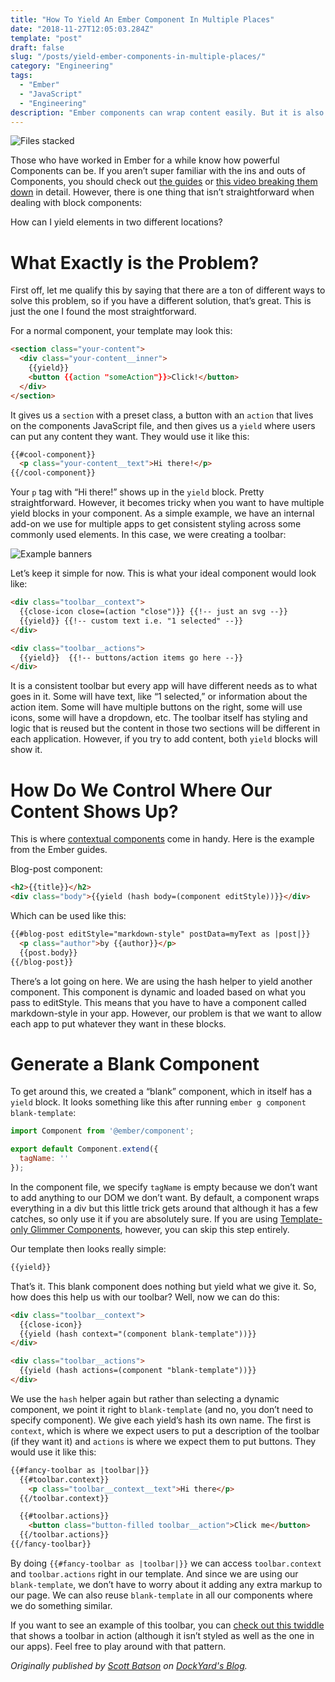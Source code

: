 ```yaml
---
title: "How To Yield An Ember Component In Multiple Places"
date: "2018-11-27T12:05:03.284Z"
template: "post"
draft: false
slug: "/posts/yield-ember-components-in-multiple-places/"
category: "Engineering"
tags:
  - "Ember"
  - "JavaScript"
  - "Engineering"
description: "Ember components can wrap content easily. But it is also possible to yield content in more than one location."
---
```


![Files stacked](https://i.imgur.com/0cQwcjJ.jpg)

Those who have worked in Ember for a while know how powerful Components can be. If you aren’t super familiar with the ins and outs of Components, you should check out [the guides](https://www.emberjs.com/api/ember/release/classes/Component) or [this video breaking them down](https://www.youtube.com/watch?v=HEyFyM3FL2g) in detail. However, there is one thing that isn’t straightforward when dealing with block components:

How can I yield elements in two different locations?

# What Exactly is the Problem?
First off, let me qualify this by saying that there are a ton of different ways to solve this problem, so if you have a different solution, that’s great. This is just the one I found the most straightforward.

For a normal component, your template may look this:

```html
<section class="your-content">
  <div class="your-content__inner">
    {{yield}}
    <button {{action "someAction"}}>Click!</button>
  </div>
</section>
```

It gives us a `section` with a preset class, a button with an `action` that lives on the components JavaScript file, and then gives us a `yield` where users can put any content they want. They would use it like this:

```html
{{#cool-component}}
  <p class="your-content__text">Hi there!</p>
{{/cool-component}}
```
Your `p` tag with “Hi there!” shows up in the `yield` block. Pretty straightforward. However, it becomes tricky when you want to have multiple yield blocks in your component. As a simple example, we have an internal add-on we use for multiple apps to get consistent styling across some commonly used elements. In this case, we were creating a toolbar:

![Example banners](https://i.imgur.com/2iPx3eI.png)

Let’s keep it simple for now. This is what your ideal component would look like:

```html
<div class="toolbar__context">
  {{close-icon close=(action "close")}} {{!-- just an svg --}}
  {{yield}} {{!-- custom text i.e. "1 selected" --}}
</div>

<div class="toolbar__actions">
  {{yield}}  {{!-- buttons/action items go here --}}
</div>
```

It is a consistent toolbar but every app will have different needs as to what goes in it. Some will have text, like “1 selected,” or information about the action item. Some will have multiple buttons on the right, some will use icons, some will have a dropdown, etc. The toolbar itself has styling and logic that is reused but the content in those two sections will be different in each application. However, if you try to add content, both `yield` blocks will show it.

# How Do We Control Where Our Content Shows Up?
This is where [contextual components](https://guides.emberjs.com/release/components/wrapping-content-in-a-component/#toc_sharing-component-data-with-its-wrapped-content) come in handy. Here is the example from the Ember guides.

Blog-post component:

```html
<h2>{{title}}</h2>
<div class="body">{{yield (hash body=(component editStyle))}}</div>
```

Which can be used like this:

```html
{{#blog-post editStyle="markdown-style" postData=myText as |post|}}
  <p class="author">by {{author}}</p>
  {{post.body}}
{{/blog-post}}
```

There’s a lot going on here. We are using the hash helper to yield another component. This component is dynamic and loaded based on what you pass to editStyle. This means that you have to have a component called markdown-style in your app. However, our problem is that we want to allow each app to put whatever they want in these blocks.

# Generate a Blank Component
To get around this, we created a “blank” component, which in itself has a `yield` block. It looks something like this after running `ember g component blank-template`:

```javascript
import Component from '@ember/component';

export default Component.extend({
  tagName: ''
});
```

In the component file, we specify `tagName` is empty because we don’t want to add anything to our DOM we don’t want. By default, a component wraps everything in a div but this little trick gets around that although it has a few catches, so only use it if you are absolutely sure. If you are using [Template-only Glimmer Components](https://www.emberjs.com/blog/2018/04/13/ember-3-1-released.html#toc_introducing-optional-features-3-of-4), however, you can skip this step entirely.

Our template then looks really simple:

```html
{{yield}}
```

That’s it. This blank component does nothing but yield what we give it. So, how does this help us with our toolbar? Well, now we can do this:

```html
<div class="toolbar__context">
  {{close-icon}}
  {{yield (hash context="(component blank-template"))}}
</div>

<div class="toolbar__actions">
  {{yield (hash actions=(component "blank-template"))}}
</div>
```

We use the `hash` helper again but rather than selecting a dynamic component, we point it right to `blank-template` (and no, you don’t need to specify component). We give each yield’s hash its own name. The first is `context`, which is where we expect users to put a description of the toolbar (if they want it) and `actions` is where we expect them to put buttons. They would use it like this:

```html
{{#fancy-toolbar as |toolbar|}}
  {{#toolbar.context}}
    <p class="toolbar__context__text">Hi there</p>
  {{/toolbar.context}}

  {{#toolbar.actions}}
    <button class="button-filled toolbar__action">Click me</button>
  {{/toolbar.actions}}
{{/fancy-toolbar}}
```

By doing `{{#fancy-toolbar as |toolbar|}}` we can access `toolbar.context` and `toolbar.actions` right in our template. And since we are using our `blank-template`, we don’t have to worry about it adding any extra markup to our page. We can also reuse `blank-template` in all our components where we do something similar.

If you want to see an example of this toolbar, you can [check out this twiddle](https://ember-twiddle.com/034c04f68f0c3082d95104586e52f1e4?openFiles=templates.application.hbs%252Ctemplates.components.close-icon.hbs) that shows a toolbar in action (although it isn’t styled as well as the one in our apps). Feel free to play around with that pattern.

*Originally published by [Scott Batson](https://github.com/sbatson5) on [DockYard's Blog](https://dockyard.com/blog/2018/11/26/how-to-yield-an-ember-component-in-multiple-places).*
